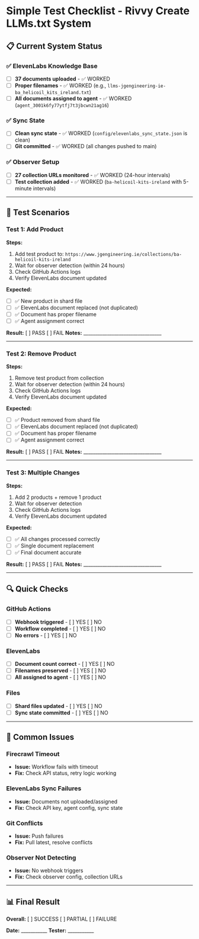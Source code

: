 # Simple Test Checklist - Rivvy Create LLMs.txt System

## 📋 Current System Status

### ✅ ElevenLabs Knowledge Base
- [ ] **37 documents uploaded** - ✅ WORKED
- [ ] **Proper filenames** - ✅ WORKED (e.g., `llms-jgengineering-ie-ba_helicoil_kits_ireland.txt`)
- [ ] **All documents assigned to agent** - ✅ WORKED (`agent_3001k6fy77ytfj7t3jbcwn21ag16`)

### ✅ Sync State
- [ ] **Clean sync state** - ✅ WORKED (`config/elevenlabs_sync_state.json` is clean)
- [ ] **Git committed** - ✅ WORKED (all changes pushed to main)

### ✅ Observer Setup
- [ ] **27 collection URLs monitored** - ✅ WORKED (24-hour intervals)
- [ ] **Test collection added** - ✅ WORKED (`ba-helicoil-kits-ireland` with 5-minute intervals)

---

## 🧪 Test Scenarios

### Test 1: Add Product
**Steps:**
1. Add test product to: `https://www.jgengineering.ie/collections/ba-helicoil-kits-ireland`
2. Wait for observer detection (within 24 hours)
3. Check GitHub Actions logs
4. Verify ElevenLabs document updated

**Expected:**
- [ ] ✅ New product in shard file
- [ ] ✅ ElevenLabs document replaced (not duplicated)
- [ ] ✅ Document has proper filename
- [ ] ✅ Agent assignment correct

**Result:** [ ] PASS [ ] FAIL
**Notes:** _________________________________

---

### Test 2: Remove Product
**Steps:**
1. Remove test product from collection
2. Wait for observer detection (within 24 hours)
3. Check GitHub Actions logs
4. Verify ElevenLabs document updated

**Expected:**
- [ ] ✅ Product removed from shard file
- [ ] ✅ ElevenLabs document replaced (not duplicated)
- [ ] ✅ Document has proper filename
- [ ] ✅ Agent assignment correct

**Result:** [ ] PASS [ ] FAIL
**Notes:** _________________________________

---

### Test 3: Multiple Changes
**Steps:**
1. Add 2 products + remove 1 product
2. Wait for observer detection
3. Check GitHub Actions logs
4. Verify ElevenLabs document updated

**Expected:**
- [ ] ✅ All changes processed correctly
- [ ] ✅ Single document replacement
- [ ] ✅ Final document accurate

**Result:** [ ] PASS [ ] FAIL
**Notes:** _________________________________

---

## 🔍 Quick Checks

### GitHub Actions
- [ ] **Webhook triggered** - [ ] YES [ ] NO
- [ ] **Workflow completed** - [ ] YES [ ] NO
- [ ] **No errors** - [ ] YES [ ] NO

### ElevenLabs
- [ ] **Document count correct** - [ ] YES [ ] NO
- [ ] **Filenames preserved** - [ ] YES [ ] NO
- [ ] **All assigned to agent** - [ ] YES [ ] NO

### Files
- [ ] **Shard files updated** - [ ] YES [ ] NO
- [ ] **Sync state committed** - [ ] YES [ ] NO

---

## 🚨 Common Issues

### Firecrawl Timeout
- **Issue:** Workflow fails with timeout
- **Fix:** Check API status, retry logic working

### ElevenLabs Sync Failures
- **Issue:** Documents not uploaded/assigned
- **Fix:** Check API key, agent config, sync state

### Git Conflicts
- **Issue:** Push failures
- **Fix:** Pull latest, resolve conflicts

### Observer Not Detecting
- **Issue:** No webhook triggers
- **Fix:** Check observer config, collection URLs

---

## 📊 Final Result
**Overall:** [ ] SUCCESS [ ] PARTIAL [ ] FAILURE

**Date:** ___________
**Tester:** ___________
